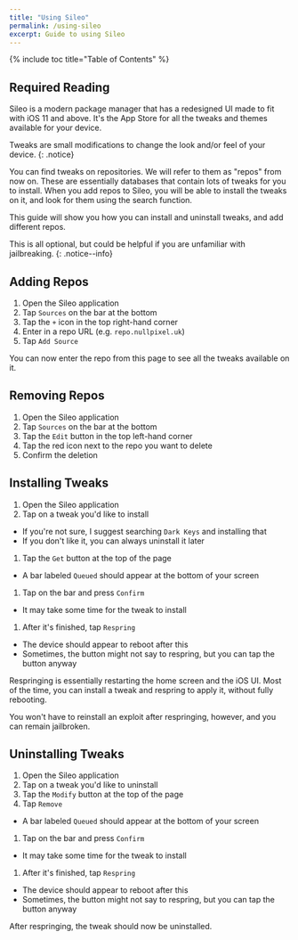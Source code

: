 ```yaml
---
title: "Using Sileo"
permalink: /using-sileo
excerpt: Guide to using Sileo
---
```


{% include toc title="Table of Contents" %}

## Required Reading

Sileo is a modern package manager that has a redesigned UI made to fit with iOS 11 and above. It's the App Store for all the tweaks and themes available for your device.

Tweaks are small modifications to change the look and/or feel of your device.
{: .notice}

You can find tweaks on repositories. We will refer to them as "repos" from now on. These are essentially databases that contain lots of tweaks for you to install. When you add repos to Sileo, you will be able to install the tweaks on it, and look for them using the search function.

This guide will show you how you can install and uninstall tweaks, and add different repos.

This is all optional, but could be helpful if you are unfamiliar with jailbreaking.
{: .notice--info}

## Adding Repos

1. Open the Sileo application
1. Tap `Sources` on the bar at the bottom
1. Tap the `+` icon in the top right-hand corner
1. Enter in a repo URL (e.g. `repo.nullpixel.uk`)
1. Tap `Add Source`

You can now enter the repo from this page to see all the tweaks available on it.

## Removing Repos

1. Open the Sileo application
1. Tap `Sources` on the bar at the bottom
1. Tap the `Edit` button in the top left-hand corner
1. Tap the red icon next to the repo you want to delete
1. Confirm the deletion

## Installing Tweaks

1. Open the Sileo application
1. Tap on a tweak you'd like to install
  - If you're not sure, I suggest searching `Dark Keys` and installing that
  - If you don't like it, you can always uninstall it later
1. Tap the `Get` button at the top of the page
  - A bar labeled `Queued` should appear at the bottom of your screen
1. Tap on the bar and press `Confirm`
  - It may take some time for the tweak to install
1. After it's finished, tap `Respring`
  - The device should appear to reboot after this
  - Sometimes, the button might not say to respring, but you can tap the button anyway

Respringing is essentially restarting the home screen and the iOS UI. Most of the time, you can install a tweak and respring to apply it, without fully rebooting.

You won't have to reinstall an exploit after respringing, however, and you can remain jailbroken.

## Uninstalling Tweaks

1. Open the Sileo application
1. Tap on a tweak you'd like to uninstall
1. Tap the `Modify` button at the top of the page
1. Tap `Remove`
  - A bar labeled `Queued` should appear at the bottom of your screen
1. Tap on the bar and press `Confirm`
  - It may take some time for the tweak to install
1. After it's finished, tap `Respring`
  - The device should appear to reboot after this
  - Sometimes, the button might not say to respring, but you can tap the button anyway

After respringing, the tweak should now be uninstalled.
